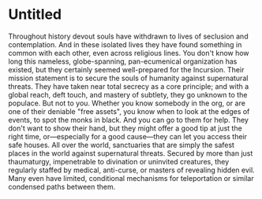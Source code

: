 # Untitled

Throughout history devout souls have withdrawn to lives of seclusion and contemplation. And in these isolated lives they have found something in common with each other, even across religious lines. You don't know how long this nameless, globe-spanning, pan-ecumenical organization has existed, but they certainly seemed well-prepared for the Incursion. Their mission statement is to secure the souls of humanity against supernatural threats. They have taken near total secrecy as a core principle; and with a global reach, deft touch, and mastery of subtlety, they go unknown to the populace. But not to you. Whether you know somebody in the org, or are one of their deniable "free assets", you know when to look at the edges of events, to spot the monks in black. And you can go to them for help. They don't want to show their hand, but they might offer a good tip at just the right time, or—especially for a good cause—they can let you access their safe houses. All over the world, sanctuaries that are simply the safest places in the world against supernatural threats. Secured by more than just thaumaturgy, impenetrable to divination or uninvited creatures, they regularly staffed by medical, anti-curse, or masters of revealing hidden evil. Many even have limited, conditional mechanisms for teleportation or similar condensed paths between them.